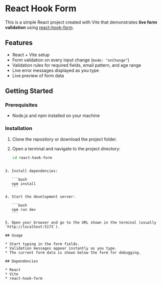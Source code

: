 # React Hook Form

This is a simple React project created with Vite that demonstrates **live form validation** using [react-hook-form](https://react-hook-form.com/).

## Features

- React + Vite setup
- Form validation on every input change (`mode: "onChange"`)
- Validation rules for required fields, email pattern, and age range
- Live error messages displayed as you type
- Live preview of form data

## Getting Started

### Prerequisites

- Node.js and npm installed on your machine

### Installation

1. Clone the repository or download the project folder.

2. Open a terminal and navigate to the project directory:

   ```bash
   cd react-hook-form
````

3. Install dependencies:

   ```bash
   npm install
   ```

4. Start the development server:

   ```bash
   npm run dev
   ```

5. Open your browser and go to the URL shown in the terminal (usually `http://localhost:5173`).

## Usage

* Start typing in the form fields.
* Validation messages appear instantly as you type.
* The current form data is shown below the form for debugging.

## Dependencies

* React
* Vite
* react-hook-form
